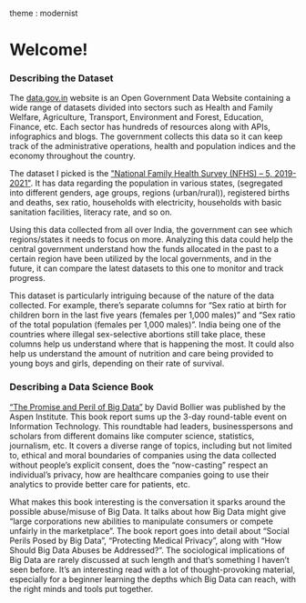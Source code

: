 theme : modernist
# Welcome!

### Describing the Dataset

The [data.gov.in](data.gov.in) website is an Open Government Data Website containing a wide range of datasets divided into sectors such as Health and Family Welfare, Agriculture, Transport, Environment and Forest, Education, Finance, etc. Each sector has hundreds of resources along with APIs, infographics and blogs. The government collects this data so it can keep track of the administrative operations, health and population indices and the economy throughout the country. 

The dataset I picked is the ["National Family Health Survey (NFHS) – 5, 2019-2021"](https://data.gov.in/catalog/national-family-health-survey-5-nfhs-5-india-districts-factsheet-data). It has data regarding the population in various states, (segregated into different genders, age groups, regions (urban/rural)), registered births and deaths, sex ratio, households with electricity, households with basic sanitation facilities, literacy rate, and so on. 

Using this data collected from all over India, the government can see which regions/states it needs to focus on more. Analyzing this data could help the central government understand how the funds allocated in the past to a certain region have been utilized by the local governments, and in the future, it can compare the latest datasets to this one to monitor and track progress. 

This dataset is particularly intriguing because of the nature of the data collected. For example, there’s separate columns for “Sex ratio at birth for children born in the last five years (females per 1,000 males)” and “Sex ratio of the total population (females per 1,000 males)”. India being one of the countries where illegal sex-selective abortions still take place, these columns help us understand where that is happening the most. It could also help us understand the amount of nutrition and care being provided to young boys and girls, depending on their rate of survival. 


### Describing a Data Science Book 

[“The Promise and Peril of Big Data”](https://www.aspeninstitute.org/wp-content/uploads/files/content/docs/pubs/The_Promise_and_Peril_of_Big_Data.pdf) by David Bollier was published by the Aspen Institute. This book report sums up the 3-day round-table event on Information Technology. This roundtable had leaders, businesspersons and scholars from different domains like computer science, statistics, journalism, etc. It covers a diverse range of topics, including but not limited to, ethical and moral boundaries of companies using the data collected without people’s explicit consent, does the “now-casting” respect an individual’s privacy, how are healthcare companies going to use their analytics to provide better care for patients, etc.  

What makes this book interesting is the conversation it sparks around the possible abuse/misuse of Big Data. It talks about how Big Data might give “large corporations new abilities to manipulate consumers or compete unfairly in the marketplace”. The book report goes into detail about “Social Perils Posed by Big Data”, “Protecting Medical Privacy”, along with “How Should Big Data Abuses be Addressed?”. The sociological implications of Big Data are rarely discussed at such length and that’s something I haven’t seen before. It’s an interesting read with a lot of thought-provoking material, especially for a beginner learning the depths which Big Data can reach, with the right minds and tools put together.

